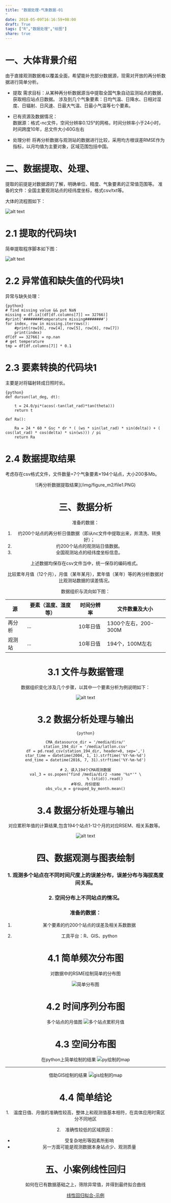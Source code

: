 ```yaml
---
title: "数据处理-气象数据-01
"
date: 2018-05-09T16:16:59+08:00
draft: True
tags: ["R","数据处理","绘图"]
share: true
---
```


<!--more-->



一、大体背景介绍
========================================================
由于直接观测数据难以覆盖全面，希望能补充部分数据源，现需对开放的再分析数据进行简单分析。
- 提取
需求目标：从某种再分析数据源当中提取全国气象自动监测站点的数据，获取相应站点日数据。
涉及到几个气象要素：日均气温、日降水、日相对湿度、日辐射、日风速、日最大气温、日最小气温等七个要素。

- 已有资源及数据情况：  
数据源：格式-nc文件，空间分辨率0.125°的网格，时间分辨率小于24小时，时间跨度10年，总文件大小60G左右

- 处理分析
将再分析数据与观测站的数据进行比较，采用均方根误差RMSE作为指标，以月均值为主要对象，区域范围包括中国。

二、数据提取、处理、
========================================================
提取的前提是对数据源的了解，明确单位、精度、气象要素的正常值范围等。
准备的文件：全国主要观测站点的经纬度坐标，格式csv/txt等。

大体的流程图如下：

![alt text](/img/figure_m2/flow1.png)


2.1 提取的代码块1
========================================================
简单提取程序脚本如下图：

![alt text](/img/figure_m2/py1.PNG)


2.2 异常值和缺失值的代码块1
========================================================
异常与缺失处理：


```
{python}
# find missing value && put NaN
missing = df.ix[(df[df.columns[7]] == 32766)]
#print('########temperature missing########')
for index, row in missing.iterrows():
    #print(row[0], row[4], row[5], row[6], row[7])
    print(index)
df[df == 32766] = np.nan
# get temperature
tmp = df[df.columns[7]] * 0.1
```


2.3 要素转换的代码块1
========================================================
主要是对将辐射转成日照时长。

```
{python}
def dursun(lat_deg, dt):
    
    t = 24.0/pi*(acos(-tan(lat_rad)*tan(theta)))
    return t

def Ra():

    Ra = 24 * 60 * Gsc * dr * ( (ws * sin(lat_rad) * sin(delta)) + ( cos(lat_rad) * cos(delta) * sin(ws))) / pi
    return Ra

```
2.4 数据提取结果
========================================================
考虑存在csv格式文件，文件数量=7个气象要素×194个站点，大小200多Mb。

<center> ![再分析数据提取结果](/img/figure_m2/file1.PNG)

三、数据分析
========================================================
准备的数据：  
1. 约200个站点的再分析日值数据（即从nc文件中提取出来，并清洗、转换好）；  
2. 约200个站点的观测站日值数据。  
3. 全国观测站点的经纬度坐标信息。  

上述数据均保存在csv文件当中，统一保存的编码格式。  

比较累年月值（12个月），月值（某年某月），累年值（某年）等的再分析数据对比观测站数据的误差情况。  

数据组织与流向如下图：


|源  | 要素（温度、湿度等）|时间分辨率  | 文件数量及大小|
|------------- | -------------|------------- | -------------|
|再分析  | ... |10年日值  | 1300个左右，200-300M |
|观测站  | ... |10年日值  | 194个，100M左右 |

3.1 文件与数据管理
========================================================
数据组织变化涉及几个步骤，以其中一个要素分析为例说明如下：

![alt text](/img/figure_m2/file_struction.png)



3.2 数据分析处理与输出
========================================================


```
{python}

CMA_datasource_dir = '/media/dira/'
station_194_dir = '/media/latlon.csv'
df = pd.read_csv(station_194_dir, header=0, sep=',')
star_time = datetime(2004, 1, 1).strftime('%Y-%m-%d')
end_time = datetime(2016, 7, 31).strftime('%Y-%m-%d')

# 2、读入194个CMA观测数据
val_3 = os.popen("find /media/dir2 -name '%s*'" \
                 % (stid)).read()
#年份、月份提取
obs_vlu_m = grouped_by_month.mean()
```

3.4 数据分析处理与输出
========================================================
对应累积年值的计算结果,包含194个站点1-12个月的对应RSEM、相关系数等。

![alt text](/img/figure_m2/file3.PNG)



四、数据观测与图表绘制
========================================================

### 1. 观测多个站点在不同时间尺度上的误差分布，误差分布与海拔高度间关系。
### 2. 空间分布上不同站点的情况。

### **准备的数据：**  

1. 某个要素的约200个站点的误差及相关系数数据  

2. 工具平台：R、GIS、python  


4.1 简单频次分布图
========================================================
对数据中的RSME绘制简单的分布图

![简单分布图](/img/figure_m2/Daily_h.png)





4.2 时间序列分布图
========================================================

多个站点的月值图
![多个站点累积月值](/img/figure_m2/month_help_value.png)


4.3 空间分布图
=====================
在python上简单绘制的结果
![py绘制的map](/img/figure_m2/map_py.png)
***
借助GIS绘制的结果
![gis绘制的map](/img/figure_m2/map_gis.png)

4.4 简单结论
=======================================================


 1.　温度日值、月值的准确性较高，整体上和观测值基本相符，在具体应用时需区分不同地区  

 2.　准确性较低的区域原因：
  +  受复杂地形等因素所影响
  +  另一方面可能是观测数据本身站点少、观测质量

五、小案例线性回归
========================================================
如何在已有数据基础之上，筛除异常值，并得到最终拟合曲线

[线性回归拟合-示例](/img/guides/guide_x/for_404.html)


